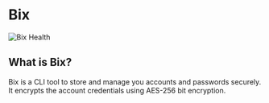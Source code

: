 # Bix

![Bix Health](https://img.shields.io/static/v1?label=bix%20health%20indicator&message=under%20maintenance&color=eed202&style=for-the-badge)

## What is Bix?

Bix is a CLI tool to store and manage you accounts and passwords securely.  
It encrypts the account credentials using AES-256 bit encryption.

